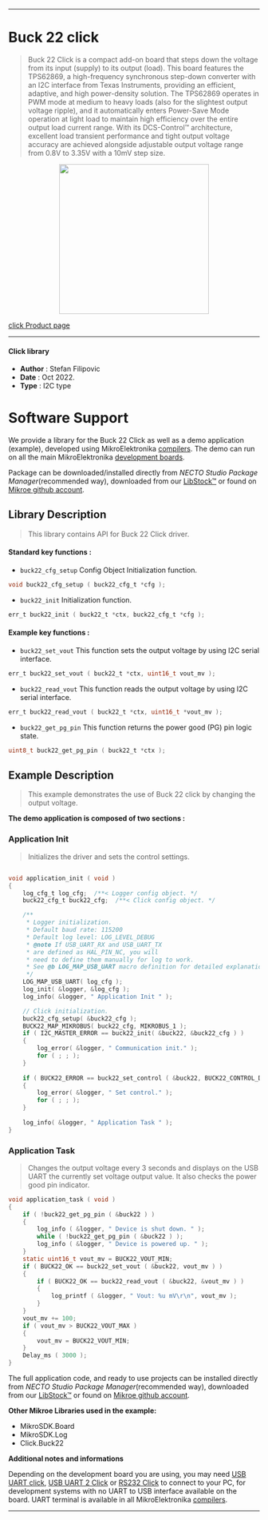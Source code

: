 
---
# Buck 22 click

> Buck 22 Click is a compact add-on board that steps down the voltage from its input (supply) to its output (load). This board features the TPS62869, a high-frequency synchronous step-down converter with an I2C interface from Texas Instruments, providing an efficient, adaptive, and high power-density solution. The TPS62869 operates in PWM mode at medium to heavy loads (also for the slightest output voltage ripple), and it automatically enters Power-Save Mode operation at light load to maintain high efficiency over the entire output load current range. With its DCS-Control™ architecture, excellent load transient performance and tight output voltage accuracy are achieved alongside adjustable output voltage range from 0.8V to 3.35V with a 10mV step size.

<p align="center">
  <img src="https://download.mikroe.com/images/click_for_ide/buck22_click.png" height=300px>
</p>

[click Product page](https://www.mikroe.com/buck-22-click)

---


#### Click library

- **Author**        : Stefan Filipovic
- **Date**          : Oct 2022.
- **Type**          : I2C type


# Software Support

We provide a library for the Buck 22 Click
as well as a demo application (example), developed using MikroElektronika
[compilers](https://www.mikroe.com/necto-studio).
The demo can run on all the main MikroElektronika [development boards](https://www.mikroe.com/development-boards).

Package can be downloaded/installed directly from *NECTO Studio Package Manager*(recommended way), downloaded from our [LibStock&trade;](https://libstock.mikroe.com) or found on [Mikroe github account](https://github.com/MikroElektronika/mikrosdk_click_v2/tree/master/clicks).

## Library Description

> This library contains API for Buck 22 Click driver.

#### Standard key functions :

- `buck22_cfg_setup` Config Object Initialization function.
```c
void buck22_cfg_setup ( buck22_cfg_t *cfg );
```

- `buck22_init` Initialization function.
```c
err_t buck22_init ( buck22_t *ctx, buck22_cfg_t *cfg );
```

#### Example key functions :

- `buck22_set_vout` This function sets the output voltage by using I2C serial interface.
```c
err_t buck22_set_vout ( buck22_t *ctx, uint16_t vout_mv );
```

- `buck22_read_vout` This function reads the output voltage by using I2C serial interface.
```c
err_t buck22_read_vout ( buck22_t *ctx, uint16_t *vout_mv );
```

- `buck22_get_pg_pin` This function returns the power good (PG) pin logic state.
```c
uint8_t buck22_get_pg_pin ( buck22_t *ctx );
```

## Example Description

> This example demonstrates the use of Buck 22 click by changing the output voltage.

**The demo application is composed of two sections :**

### Application Init

> Initializes the driver and sets the control settings.

```c

void application_init ( void )
{
    log_cfg_t log_cfg;  /**< Logger config object. */
    buck22_cfg_t buck22_cfg;  /**< Click config object. */

    /** 
     * Logger initialization.
     * Default baud rate: 115200
     * Default log level: LOG_LEVEL_DEBUG
     * @note If USB_UART_RX and USB_UART_TX 
     * are defined as HAL_PIN_NC, you will 
     * need to define them manually for log to work. 
     * See @b LOG_MAP_USB_UART macro definition for detailed explanation.
     */
    LOG_MAP_USB_UART( log_cfg );
    log_init( &logger, &log_cfg );
    log_info( &logger, " Application Init " );

    // Click initialization.
    buck22_cfg_setup( &buck22_cfg );
    BUCK22_MAP_MIKROBUS( buck22_cfg, MIKROBUS_1 );
    if ( I2C_MASTER_ERROR == buck22_init( &buck22, &buck22_cfg ) ) 
    {
        log_error( &logger, " Communication init." );
        for ( ; ; );
    }
    
    if ( BUCK22_ERROR == buck22_set_control ( &buck22, BUCK22_CONTROL_DEFAULT_SETTING ) )
    {
        log_error( &logger, " Set control." );
        for ( ; ; );
    }
    
    log_info( &logger, " Application Task " );
}

```

### Application Task

> Changes the output voltage every 3 seconds and displays on the USB UART the currently set voltage output value. It also checks the power good pin indicator.

```c
void application_task ( void )
{
    if ( !buck22_get_pg_pin ( &buck22 ) )
    {
        log_info ( &logger, " Device is shut down. " );
        while ( !buck22_get_pg_pin ( &buck22 ) );
        log_info ( &logger, " Device is powered up. " );
    }
    static uint16_t vout_mv = BUCK22_VOUT_MIN;
    if ( BUCK22_OK == buck22_set_vout ( &buck22, vout_mv ) )
    {
        if ( BUCK22_OK == buck22_read_vout ( &buck22, &vout_mv ) )
        {
            log_printf ( &logger, " Vout: %u mV\r\n", vout_mv );
        }
    }
    vout_mv += 100;
    if ( vout_mv > BUCK22_VOUT_MAX )
    {
        vout_mv = BUCK22_VOUT_MIN;
    }
    Delay_ms ( 3000 );
}
```

The full application code, and ready to use projects can be installed directly from *NECTO Studio Package Manager*(recommended way), downloaded from our [LibStock&trade;](https://libstock.mikroe.com) or found on [Mikroe github account](https://github.com/MikroElektronika/mikrosdk_click_v2/tree/master/clicks).

**Other Mikroe Libraries used in the example:**

- MikroSDK.Board
- MikroSDK.Log
- Click.Buck22

**Additional notes and informations**

Depending on the development board you are using, you may need
[USB UART click](https://www.mikroe.com/usb-uart-click),
[USB UART 2 Click](https://www.mikroe.com/usb-uart-2-click) or
[RS232 Click](https://www.mikroe.com/rs232-click) to connect to your PC, for
development systems with no UART to USB interface available on the board. UART
terminal is available in all MikroElektronika
[compilers](https://shop.mikroe.com/compilers).

---
